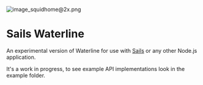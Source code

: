 ![image_squidhome@2x.png](http://i.imgur.com/7rMxw.png)

# Sails Waterline

An experimental version of Waterline for use with [Sails](https://github.com/balderdashy/sails) or any other Node.js
application.

It's a work in progress, to see example API implementations look in the example folder.
